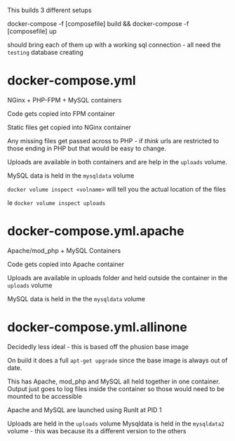 This builds 3 different setups

docker-compose -f [composefile] build && 
docker-compose -f [composefile] up

should bring each of them up with a working sql connection - all need the `testing` database creating

docker-compose.yml
==================

NGinx + PHP-FPM + MySQL containers

Code gets copied into FPM container

Static files get copied into NGinx container

Any missing files get passed across to PHP - if _think_ urls are restricted to those ending in PHP but that would be easy to change.

Uploads are available in both containers and are help in the `uploads` volume.

MySQL data is held in the `mysqldata` volume

`docker volume inspect <volname>` will tell you the actual location of the files
	
Ie `docker volume inspect uploads`

docker-compose.yml.apache
=========================

Apache/mod_php + MySQL Containers

Code gets copied into Apache container

Uploads are available in uploads folder and held outside the container in the `uploads` volume

MySQL data is held in the the `mysqldata` volume

docker-compose.yml.allinone
===========================

Decidedly less ideal - this is based off the phusion base image

On build it does a full `apt-get upgrade` since the base image is always out of date.

This has Apache, mod_php and MySQL all held together in one container. Output just goes to log files inside the container so those would need to be mounted to be accessible

Apache and MySQL are launched using RunIt at PID 1

Uploads are held in the `uploads` volume
Mysqldata is held in the `mysqldata2` volume - this was because its a different version to the others



